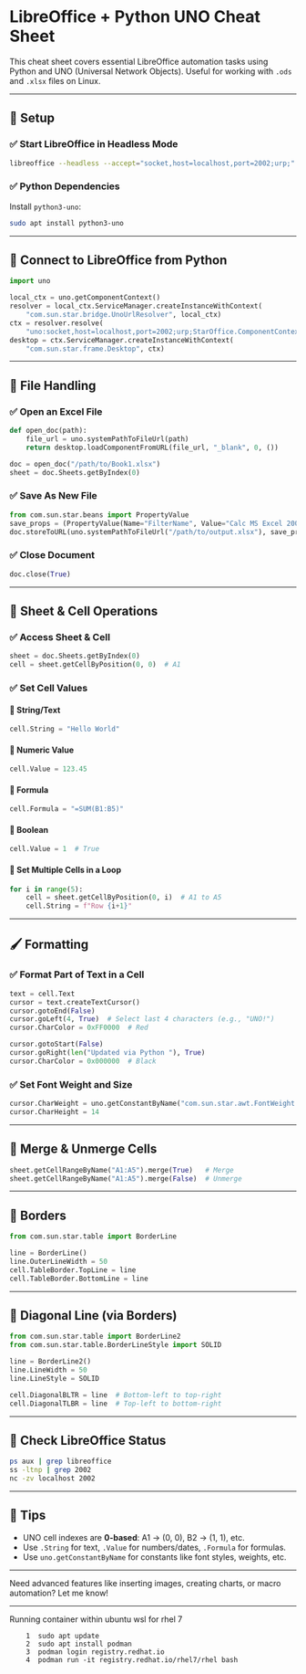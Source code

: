 # LibreOffice + Python UNO Cheat Sheet

This cheat sheet covers essential LibreOffice automation tasks using Python and UNO (Universal Network Objects). Useful for working with `.ods` and `.xlsx` files on Linux.

---

## 🚀 Setup

### ✅ Start LibreOffice in Headless Mode

```bash
libreoffice --headless --accept="socket,host=localhost,port=2002;urp;" --nologo --nofirststartwizard &
```

### ✅ Python Dependencies

Install `python3-uno`:

```bash
sudo apt install python3-uno
```

---

## 🔌 Connect to LibreOffice from Python

```python
import uno

local_ctx = uno.getComponentContext()
resolver = local_ctx.ServiceManager.createInstanceWithContext(
    "com.sun.star.bridge.UnoUrlResolver", local_ctx)
ctx = resolver.resolve(
    "uno:socket,host=localhost,port=2002;urp;StarOffice.ComponentContext")
desktop = ctx.ServiceManager.createInstanceWithContext(
    "com.sun.star.frame.Desktop", ctx)
```

---

## 📁 File Handling

### ✅ Open an Excel File

```python
def open_doc(path):
    file_url = uno.systemPathToFileUrl(path)
    return desktop.loadComponentFromURL(file_url, "_blank", 0, ())

doc = open_doc("/path/to/Book1.xlsx")
sheet = doc.Sheets.getByIndex(0)
```

### ✅ Save As New File

```python
from com.sun.star.beans import PropertyValue
save_props = (PropertyValue(Name="FilterName", Value="Calc MS Excel 2007 XML"),)
doc.storeToURL(uno.systemPathToFileUrl("/path/to/output.xlsx"), save_props)
```

### ✅ Close Document

```python
doc.close(True)
```

---

## 📄 Sheet & Cell Operations

### ✅ Access Sheet & Cell

```python
sheet = doc.Sheets.getByIndex(0)
cell = sheet.getCellByPosition(0, 0)  # A1
```

### ✅ Set Cell Values

#### 🔹 String/Text

```python
cell.String = "Hello World"
```

#### 🔹 Numeric Value

```python
cell.Value = 123.45
```

#### 🔹 Formula

```python
cell.Formula = "=SUM(B1:B5)"
```

#### 🔹 Boolean

```python
cell.Value = 1  # True
```

#### 🔹 Set Multiple Cells in a Loop

```python
for i in range(5):
    cell = sheet.getCellByPosition(0, i)  # A1 to A5
    cell.String = f"Row {i+1}"
```

---

## 🖌️ Formatting

### ✅ Format Part of Text in a Cell

```python
text = cell.Text
cursor = text.createTextCursor()
cursor.gotoEnd(False)
cursor.goLeft(4, True)  # Select last 4 characters (e.g., "UNO!")
cursor.CharColor = 0xFF0000  # Red

cursor.gotoStart(False)
cursor.goRight(len("Updated via Python "), True)
cursor.CharColor = 0x000000  # Black
```

### ✅ Set Font Weight and Size

```python
cursor.CharWeight = uno.getConstantByName("com.sun.star.awt.FontWeight.BOLD")
cursor.CharHeight = 14
```

---

## 🧩 Merge & Unmerge Cells

```python
sheet.getCellRangeByName("A1:A5").merge(True)   # Merge
sheet.getCellRangeByName("A1:A5").merge(False)  # Unmerge
```

---

## 📏 Borders

```python
from com.sun.star.table import BorderLine

line = BorderLine()
line.OuterLineWidth = 50
cell.TableBorder.TopLine = line
cell.TableBorder.BottomLine = line
```

---

## 📐 Diagonal Line (via Borders)

```python
from com.sun.star.table import BorderLine2
from com.sun.star.table.BorderLineStyle import SOLID

line = BorderLine2()
line.LineWidth = 50
line.LineStyle = SOLID

cell.DiagonalBLTR = line  # Bottom-left to top-right
cell.DiagonalTLBR = line  # Top-left to bottom-right
```

---

## 🧪 Check LibreOffice Status

```bash
ps aux | grep libreoffice
ss -ltnp | grep 2002
nc -zv localhost 2002
```

---

## 🧠 Tips

- UNO cell indexes are **0-based**: A1 → (0, 0), B2 → (1, 1), etc.
- Use `.String` for text, `.Value` for numbers/dates, `.Formula` for formulas.
- Use `uno.getConstantByName` for constants like font styles, weights, etc.

---

Need advanced features like inserting images, creating charts, or macro automation? Let me know!

---

Running container within ubuntu wsl for rhel 7
```
    1  sudo apt update
    2  sudo apt install podman
    3  podman login registry.redhat.io
    4  podman run -it registry.redhat.io/rhel7/rhel bash
```
